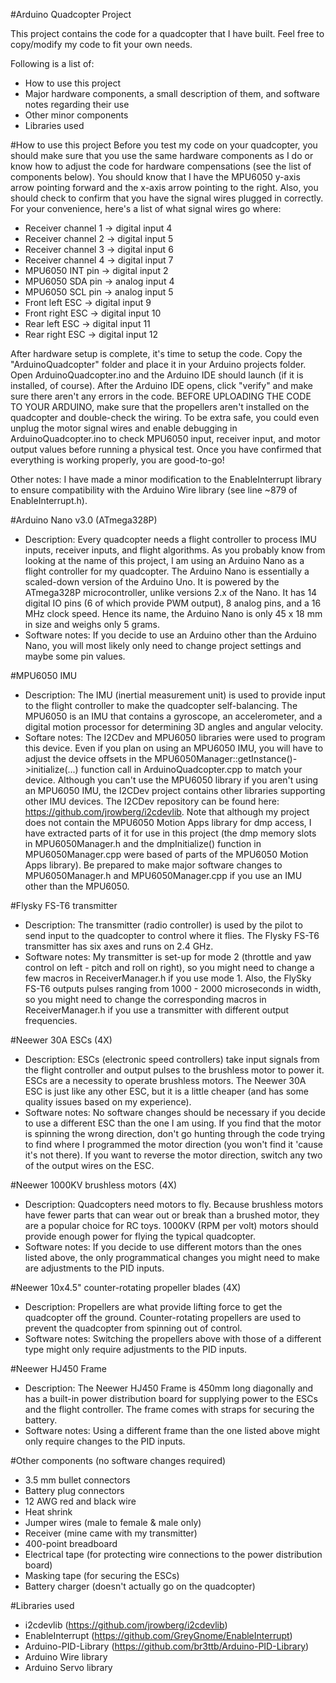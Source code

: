 #Arduino Quadcopter Project

This project contains the code for a quadcopter that I have built. Feel free to copy/modify my code to fit your own needs.

Following is a list of:
* How to use this project
* Major hardware components, a small description of them, and software notes regarding their use
* Other minor components
* Libraries used

#How to use this project
Before you test my code on your quadcopter, you should make sure that you use the same hardware components as I do or know how to adjust the code for hardware compensations (see the list of components below). You should know that I have the MPU6050 y-axis arrow pointing forward and the x-axis arrow pointing to the right. Also, you should check to confirm that you have the signal wires plugged in correctly. For your convenience, here's a list of what signal wires go where:
* Receiver channel 1 -> digital input 4
* Receiver channel 2 -> digital input 5
* Receiver channel 3 -> digital input 6
* Receiver channel 4 -> digital input 7
* MPU6050 INT pin -> digital input 2
* MPU6050 SDA pin -> analog input 4
* MPU6050 SCL pin -> analog input 5
* Front left ESC -> digital input 9
* Front right ESC -> digital input 10
* Rear left ESC -> digital input 11
* Rear right ESC -> digital input 12

After hardware setup is complete, it's time to setup the code. Copy the "ArduinoQuadcopter" folder and place it in your Arduino projects folder. Open ArduinoQuadcopter.ino and the Arduino IDE should launch (if it is installed, of course). After the Arduino IDE opens, click "verify" and make sure there aren't any errors in the code. BEFORE UPLOADING THE CODE TO YOUR ARDUINO, make sure that the propellers aren't installed on the quadcopter and double-check the wiring. To be extra safe, you could even unplug the motor signal wires and enable debugging in ArduinoQuadcopter.ino to check MPU6050 input, receiver input, and motor output values before running a physical test. Once you have confirmed that everything is working properly, you are good-to-go!

Other notes:
I have made a minor modification to the EnableInterrupt library to ensure compatibility with the Arduino Wire library (see line ~879 of EnableInterrupt.h).

#Arduino Nano v3.0 (ATmega328P)
* Description: Every quadcopter needs a flight controller to process IMU inputs, receiver inputs, and flight algorithms. As you probably know from looking at the name of this project, I am using an Arduino Nano as a flight controller for my quadcopter. The Arduino Nano is essentially a scaled-down version of the Arduino Uno. It is powered by the ATmega328P microcontroller, unlike versions 2.x of the Nano. It has 14 digital IO pins (6 of which provide PWM output), 8 analog pins, and a 16 MHz clock speed. Hence its name, the Arduino Nano is only 45 x 18 mm in size and weighs only 5 grams.
* Software notes: If you decide to use an Arduino other than the Arduino Nano, you will most likely only need to change project settings and maybe some pin values.

#MPU6050 IMU
* Description: The IMU (inertial measurement unit) is used to provide input to the flight controller to make the quadcopter self-balancing. The MPU6050 is an IMU that contains a gyroscope, an accelerometer, and a digital motion processor for determining 3D angles and angular velocity.
* Softare notes: The I2CDev and MPU6050 libraries were used to program this device. Even if you plan on using an MPU6050 IMU, you will have to adjust the device offsets in the MPU6050Manager::getInstance()->initialize(...) function call in ArduinoQuadcopter.cpp to match your device. Although you can't use the MPU6050 library if you aren't using an MPU6050 IMU, the I2CDev project contains other libraries supporting other IMU devices. The I2CDev repository can be found here: https://github.com/jrowberg/i2cdevlib. Note that although my project does not contain the MPU6050 Motion Apps library for dmp access, I have extracted parts of it for use in this project (the dmp memory slots in MPU6050Manager.h and the dmpInitialize() function in MPU6050Manager.cpp were based of parts of the MPU6050 Motion Apps library). Be prepared to make major software changes to MPU6050Manager.h and MPU6050Manager.cpp if you use an IMU other than the MPU6050.

#Flysky FS-T6 transmitter
* Description: The transmitter (radio controller) is used by the pilot to send input to the quadcopter to control where it flies. The Flysky FS-T6 transmitter has six axes and runs on 2.4 GHz.
* Software notes: My transmitter is set-up for mode 2 (throttle and yaw control on left - pitch and roll on right), so you might need to change a few macros in ReceiverManager.h if you use mode 1. Also, the FlySky FS-T6 outputs pulses ranging from 1000 - 2000 microseconds in width, so you might need to change the corresponding macros in ReceiverManager.h if you use a transmitter with different output frequencies.

#Neewer 30A ESCs (4X)
* Description: ESCs (electronic speed controllers) take input signals from the flight controller and output pulses to the brushless motor to power it. ESCs are a necessity to operate brushless motors. The Neewer 30A ESC is just like any other ESC, but it is a little cheaper (and has some quality issues based on my experience).
* Software notes: No software changes should be necessary if you decide to use a different ESC than the one I am using. If you find that the motor is spinning the wrong direction, don't go hunting through the code trying to find where I programmed the motor direction (you won't find it 'cause it's not there). If you want to reverse the motor direction, switch any two of the output wires on the ESC.

#Neewer 1000KV brushless motors (4X)
* Description: Quadcopters need motors to fly. Because brushless motors have fewer parts that can wear out or break than a brushed motor, they are a popular choice for RC toys. 1000KV (RPM per volt) motors should provide enough power for flying the typical quadcopter.
* Software notes: If you decide to use different motors than the ones listed above, the only programmatical changes you might need to make are adjustments to the PID inputs.

#Neewer 10x4.5" counter-rotating propeller blades (4X)
* Description: Propellers are what provide lifting force to get the quadcopter off the ground. Counter-rotating propellers are used to prevent the quadcopter from spinning out of control.
* Software notes: Switching the propellers above with those of a different type might only require adjustments to the PID inputs.

#Neewer HJ450 Frame
* Description: The Neewer HJ450 Frame is 450mm long diagonally and has a built-in power distribution board for supplying power to the ESCs and the flight controller. The frame comes with straps for securing the battery.
* Software notes: Using a different frame than the one listed above might only require changes to the PID inputs.

#Other components (no software changes required)
* 3.5 mm bullet connectors
* Battery plug connectors
* 12 AWG red and black wire
* Heat shrink
* Jumper wires (male to female & male only)
* Receiver (mine came with my transmitter)
* 400-point breadboard
* Electrical tape (for protecting wire connections to the power distribution board)
* Masking tape (for securing the ESCs)
* Battery charger (doesn't actually go on the quadcopter)

#Libraries used
* i2cdevlib (https://github.com/jrowberg/i2cdevlib)
* EnableInterrupt (https://github.com/GreyGnome/EnableInterrupt)
* Arduino-PID-Library (https://github.com/br3ttb/Arduino-PID-Library)
* Arduino Wire library
* Arduino Servo library
